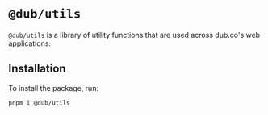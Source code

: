 # `@dub/utils`

`@dub/utils` is a library of utility functions that are used across dub.co's web applications.

## Installation

To install the package, run:

```bash
pnpm i @dub/utils
```
